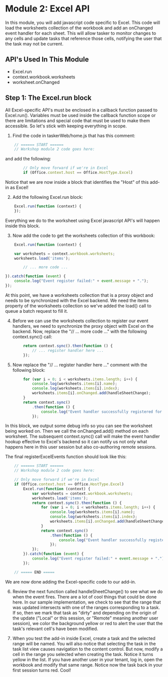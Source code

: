 # Module 2: Excel API

In this module, you will add javascript code specific to Excel. This code will load the worksheets collection of the workbook and add an onChanged event handler for each sheet. This will allow tasker to monitor changes to any cells and update tasks that reference those cells, notifying the user that the task may not be current.

## API's Used In This Module

- Excel.run 
- context.workbook.worksheets
- worksheet.onChanged

## Step 1: The Excel.run block

All Excel-specific API's must be enclosed in a callback function passed to Excel.run(). Variables must be used inside the callback function scope or there are limitations and special code that must be used to make them accessible. So let's stick with keeping everything in scope. 

1. Find the code in taskerWeb/home.js that has this comment:

```js
    // ====== START ======
    // Workshop module 2 code goes here:
```

and add the following: 

```js
        // Only move forward if we're in Excel
        if (Office.context.host == Office.HostType.Excel)
```

Notice that we are now inside a block that identifies the "Host" of this add-in as Excel!

2. Add the following Excel.run block:

```js
    Excel.run(function (context) {
    });
```

Everything we do to the worksheet using Excel javascript API's will happen inside this block.

3. Now add the code to get the worksheets collection of this workbook:

```js
    Excel.run(function (context) {

    var worksheets = context.workbook.worksheets;
    worksheets.load('items');

        // ... more code ...

}).catch(function (event) {
    console.log("Event register failed:" + event.message + ".");
});
```
At this point, we have a worksheets collection that is a proxy object and needs to be synchronized with the Excel backend. We need the items property of the worksheets collection so we've added the load() call to queue a batch request to fill it.


4. Before we can use the worksheets collection to register our event handlers, we need to synchronize the proxy object with Excel on the backend. Now, replace the "// ... more code ..." with the following context.sync() call:

```js
        return context.sync().then(function () {
            // ... register handler here ...
        });
```
5. Now replace the "// ... register handler here ..." comment with the following block: 

```js
        for (var i = 0; i < worksheets.items.length; i++) {
            console.log(worksheets.items[i].name);
            console.log(worksheets.items[i].index);
            worksheets.items[i].onChanged.add(handleSheetChange);
        }
        return context.sync()
            .then(function () {
                console.log("Event handler successfully registered for onChanged event for all worksheets.");
            });
```
In this block, we output some debug info so you can see the worksheet being worked on. Then we call the onChanged.add() method on each worksheet. The subsequent context.sync() call will make the event handler hookup effective to Excel's backend so it can notify us not only what happens here in this user session but also co-authoring remote sessions.

The final registerExcelEvents function should look like this: 

```js
    // ====== START ======
    // Workshop module 2 code goes here:

    // Only move forward if we're in Excel
    if (Office.context.host == Office.HostType.Excel)
        Excel.run(function (context) {
            var worksheets = context.workbook.worksheets;
            worksheets.load('items');
            return context.sync().then(function () {
                for (var i = 0; i < worksheets.items.length; i++) {
                    console.log(worksheets.items[i].name);
                    console.log(worksheets.items[i].index);
                    worksheets.items[i].onChanged.add(handleSheetChange);
                }
                return context.sync()
                    .then(function () {
                        console.log("Event handler successfully registered for onChanged event for all worksheets.");
                    });
            });
        }).catch(function (event) {
            console.log("Event register failed:" + event.message + ".");
        });

    // ===== END =====
```

We are now done adding the Excel-specific code to our add-in. 

6. Review the next function called handleSheetChange() to see what we do when the event fires. There are a lot of cool things that could be done here. In our sample implementation, we check to see that the range that was updated intersects with one of the ranges corresponding to a task. If so, then we mark that task as "dirty" and depending on the origin of the update ("Local" or this session, or "Remote" meaning another user session), we color the background yellow or red to alert the user that the task's relevant cell's have been modified.

7. When you test the add-in inside Excel, create a task and the selected range will be named. You will also notice that selecting the task in the task list view causes navigation to the content control. But now, modify a cell in the range you selected when creating the task. Notice it turns yellow in the list. If you have another user in your tenant, log in, open the workbook and modify that same range. Notice now the task back in your first session turns red. Cool!
